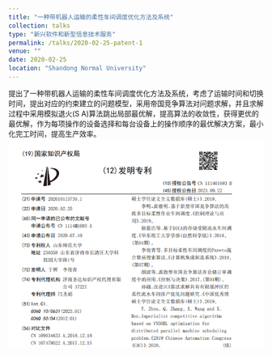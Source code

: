 ```yaml
---
title: "一种带机器人运输的柔性车间调度优化方法及系统"
collection: talks
type: "新兴软件和新型信息技术服务"
permalink: /talks/2020-02-25-patent-1
venue: ""
date: 2020-02-25
location: "Shandong Normal University"
---
```


提出了一种带机器人运输的柔性车间调度优化方法及系统，考虑了运输时间和切换时间，提出对应的约束建立的问题模型，采用帝国竞争算法对问题求解，并且求解过程中采用模拟退火(S A)算法跳出局部最优解，提高算法的收敛性，获得更优的最优解，作为每项操作的设备选择和每台设备上的操作顺序的最优解决方案，最小化完工时间，提高生产效率。
![alt text](/images/patent-image1.png)